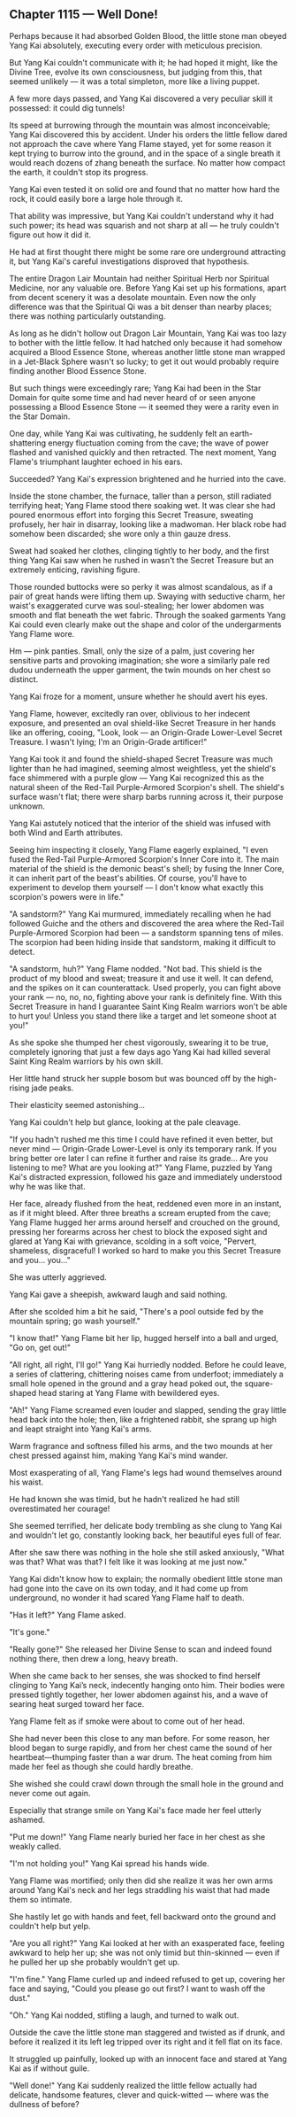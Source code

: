 ## Chapter 1115 — Well Done!

Perhaps because it had absorbed Golden Blood, the little stone man obeyed Yang Kai absolutely, executing every order with meticulous precision.

But Yang Kai couldn't communicate with it; he had hoped it might, like the Divine Tree, evolve its own consciousness, but judging from this, that seemed unlikely — it was a total simpleton, more like a living puppet.

A few more days passed, and Yang Kai discovered a very peculiar skill it possessed: it could dig tunnels!

Its speed at burrowing through the mountain was almost inconceivable; Yang Kai discovered this by accident. Under his orders the little fellow dared not approach the cave where Yang Flame stayed, yet for some reason it kept trying to burrow into the ground, and in the space of a single breath it would reach dozens of zhang beneath the surface. No matter how compact the earth, it couldn't stop its progress.

Yang Kai even tested it on solid ore and found that no matter how hard the rock, it could easily bore a large hole through it.

That ability was impressive, but Yang Kai couldn't understand why it had such power; its head was squarish and not sharp at all — he truly couldn't figure out how it did it.

He had at first thought there might be some rare ore underground attracting it, but Yang Kai's careful investigations disproved that hypothesis.

The entire Dragon Lair Mountain had neither Spiritual Herb nor Spiritual Medicine, nor any valuable ore. Before Yang Kai set up his formations, apart from decent scenery it was a desolate mountain. Even now the only difference was that the Spiritual Qi was a bit denser than nearby places; there was nothing particularly outstanding.

As long as he didn't hollow out Dragon Lair Mountain, Yang Kai was too lazy to bother with the little fellow. It had hatched only because it had somehow acquired a Blood Essence Stone, whereas another little stone man wrapped in a Jet-Black Sphere wasn't so lucky; to get it out would probably require finding another Blood Essence Stone.

But such things were exceedingly rare; Yang Kai had been in the Star Domain for quite some time and had never heard of or seen anyone possessing a Blood Essence Stone — it seemed they were a rarity even in the Star Domain.

One day, while Yang Kai was cultivating, he suddenly felt an earth-shattering energy fluctuation coming from the cave; the wave of power flashed and vanished quickly and then retracted. The next moment, Yang Flame's triumphant laughter echoed in his ears.

Succeeded? Yang Kai's expression brightened and he hurried into the cave.

Inside the stone chamber, the furnace, taller than a person, still radiated terrifying heat; Yang Flame stood there soaking wet. It was clear she had poured enormous effort into forging this Secret Treasure, sweating profusely, her hair in disarray, looking like a madwoman. Her black robe had somehow been discarded; she wore only a thin gauze dress.

Sweat had soaked her clothes, clinging tightly to her body, and the first thing Yang Kai saw when he rushed in wasn't the Secret Treasure but an extremely enticing, ravishing figure.

Those rounded buttocks were so perky it was almost scandalous, as if a pair of great hands were lifting them up. Swaying with seductive charm, her waist's exaggerated curve was soul-stealing; her lower abdomen was smooth and flat beneath the wet fabric. Through the soaked garments Yang Kai could even clearly make out the shape and color of the undergarments Yang Flame wore.

Hm — pink panties. Small, only the size of a palm, just covering her sensitive parts and provoking imagination; she wore a similarly pale red dudou underneath the upper garment, the twin mounds on her chest so distinct.

Yang Kai froze for a moment, unsure whether he should avert his eyes.

Yang Flame, however, excitedly ran over, oblivious to her indecent exposure, and presented an oval shield-like Secret Treasure in her hands like an offering, cooing, "Look, look — an Origin-Grade Lower-Level Secret Treasure. I wasn't lying; I'm an Origin-Grade artificer!"

Yang Kai took it and found the shield-shaped Secret Treasure was much lighter than he had imagined, seeming almost weightless, yet the shield's face shimmered with a purple glow — Yang Kai recognized this as the natural sheen of the Red-Tail Purple-Armored Scorpion's shell. The shield's surface wasn't flat; there were sharp barbs running across it, their purpose unknown.

Yang Kai astutely noticed that the interior of the shield was infused with both Wind and Earth attributes.

Seeing him inspecting it closely, Yang Flame eagerly explained, "I even fused the Red-Tail Purple-Armored Scorpion's Inner Core into it. The main material of the shield is the demonic beast's shell; by fusing the Inner Core, it can inherit part of the beast's abilities. Of course, you'll have to experiment to develop them yourself — I don't know what exactly this scorpion's powers were in life."

"A sandstorm?" Yang Kai murmured, immediately recalling when he had followed Guiche and the others and discovered the area where the Red-Tail Purple-Armored Scorpion had been — a sandstorm spanning tens of miles. The scorpion had been hiding inside that sandstorm, making it difficult to detect.

"A sandstorm, huh?" Yang Flame nodded. "Not bad. This shield is the product of my blood and sweat; treasure it and use it well. It can defend, and the spikes on it can counterattack. Used properly, you can fight above your rank — no, no, no, fighting above your rank is definitely fine. With this Secret Treasure in hand I guarantee Saint King Realm warriors won't be able to hurt you! Unless you stand there like a target and let someone shoot at you!"

As she spoke she thumped her chest vigorously, swearing it to be true, completely ignoring that just a few days ago Yang Kai had killed several Saint King Realm warriors by his own skill.

Her little hand struck her supple bosom but was bounced off by the high-rising jade peaks.

Their elasticity seemed astonishing…

Yang Kai couldn't help but glance, looking at the pale cleavage.

"If you hadn't rushed me this time I could have refined it even better, but never mind — Origin-Grade Lower-Level is only its temporary rank. If you bring better ore later I can refine it further and raise its grade… Are you listening to me? What are you looking at?" Yang Flame, puzzled by Yang Kai's distracted expression, followed his gaze and immediately understood why he was like that.

Her face, already flushed from the heat, reddened even more in an instant, as if it might bleed. After three breaths a scream erupted from the cave; Yang Flame hugged her arms around herself and crouched on the ground, pressing her forearms across her chest to block the exposed sight and glared at Yang Kai with grievance, scolding in a soft voice, "Pervert, shameless, disgraceful! I worked so hard to make you this Secret Treasure and you… you…"

She was utterly aggrieved.

Yang Kai gave a sheepish, awkward laugh and said nothing.

After she scolded him a bit he said, "There's a pool outside fed by the mountain spring; go wash yourself."

"I know that!" Yang Flame bit her lip, hugged herself into a ball and urged, "Go on, get out!"

"All right, all right, I'll go!" Yang Kai hurriedly nodded. Before he could leave, a series of clattering, chittering noises came from underfoot; immediately a small hole opened in the ground and a gray head poked out, the square-shaped head staring at Yang Flame with bewildered eyes.

"Ah!" Yang Flame screamed even louder and slapped, sending the gray little head back into the hole; then, like a frightened rabbit, she sprang up high and leapt straight into Yang Kai's arms.

Warm fragrance and softness filled his arms, and the two mounds at her chest pressed against him, making Yang Kai's mind wander.

Most exasperating of all, Yang Flame's legs had wound themselves around his waist.

He had known she was timid, but he hadn't realized he had still overestimated her courage!

She seemed terrified, her delicate body trembling as she clung to Yang Kai and wouldn't let go, constantly looking back, her beautiful eyes full of fear.

After she saw there was nothing in the hole she still asked anxiously, "What was that? What was that? I felt like it was looking at me just now."

Yang Kai didn't know how to explain; the normally obedient little stone man had gone into the cave on its own today, and it had come up from underground, no wonder it had scared Yang Flame half to death.

"Has it left?" Yang Flame asked.

"It's gone."

"Really gone?" She released her Divine Sense to scan and indeed found nothing there, then drew a long, heavy breath.

When she came back to her senses, she was shocked to find herself clinging to Yang Kai’s neck, indecently hanging onto him. Their bodies were pressed tightly together, her lower abdomen against his, and a wave of searing heat surged toward her face.

Yang Flame felt as if smoke were about to come out of her head.

She had never been this close to any man before. For some reason, her blood began to surge rapidly, and from her chest came the sound of her heartbeat—thumping faster than a war drum. The heat coming from him made her feel as though she could hardly breathe.

She wished she could crawl down through the small hole in the ground and never come out again.

Especially that strange smile on Yang Kai's face made her feel utterly ashamed.

"Put me down!" Yang Flame nearly buried her face in her chest as she weakly called.

"I'm not holding you!" Yang Kai spread his hands wide.

Yang Flame was mortified; only then did she realize it was her own arms around Yang Kai's neck and her legs straddling his waist that had made them so intimate.

She hastily let go with hands and feet, fell backward onto the ground and couldn't help but yelp.

"Are you all right?" Yang Kai looked at her with an exasperated face, feeling awkward to help her up; she was not only timid but thin-skinned — even if he pulled her up she probably wouldn't get up.

"I'm fine." Yang Flame curled up and indeed refused to get up, covering her face and saying, "Could you please go out first? I want to wash off the dust."

"Oh." Yang Kai nodded, stifling a laugh, and turned to walk out.

Outside the cave the little stone man staggered and twisted as if drunk, and before it realized it its left leg tripped over its right and it fell flat on its face.

It struggled up painfully, looked up with an innocent face and stared at Yang Kai as if without guile.

"Well done!" Yang Kai suddenly realized the little fellow actually had delicate, handsome features, clever and quick-witted — where was the dullness of before?